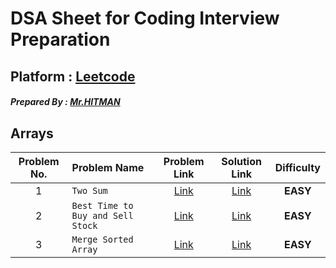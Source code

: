 # DSA Sheet for Coding Interview Preparation

## Platform : [Leetcode](https://leetcode.com)

##### Prepared By : [Mr.HITMAN](https://github.com/Mrhb787)

## Arrays

| Problem No. | Problem Name                      |                              Problem Link                              |         Solution Link         | Difficulty  |
| :---------: | :-------------------------------- | :--------------------------------------------------------------------: | :---------------------------: | :---------: |
|      1      | `Two Sum`                         |             [Link](https://leetcode.com/problems/two-sum/)             |   [Link](Arrays/TwoSum.md)    | <b>EASY</b> |
|      2      | `Best Time to Buy and Sell Stock` | [Link](https://leetcode.com/problems/best-time-to-buy-and-sell-stock/) |  [Link](Arrays/Buy&Sell.md)   | <b>EASY</b> |
|      3      | `Merge Sorted Array`              |       [Link](https://leetcode.com/problems/merge-sorted-array/)        | [Link](Arrays/MergeSorted.md) | <b>EASY</b> |
